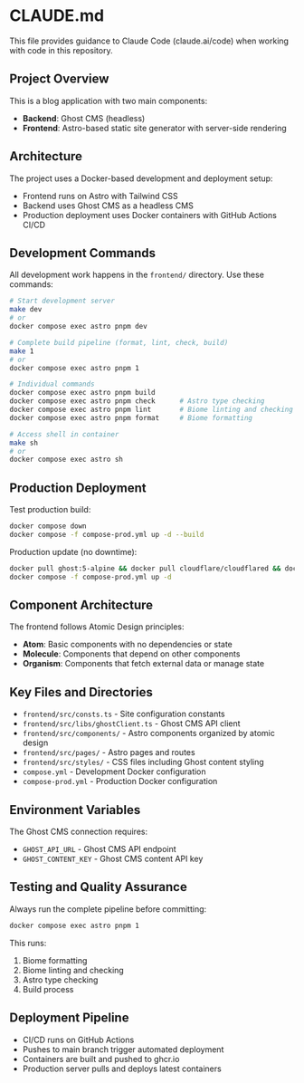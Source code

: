 # CLAUDE.md

This file provides guidance to Claude Code (claude.ai/code) when working with code in this repository.

## Project Overview

This is a blog application with two main components:
- **Backend**: Ghost CMS (headless)
- **Frontend**: Astro-based static site generator with server-side rendering

## Architecture

The project uses a Docker-based development and deployment setup:
- Frontend runs on Astro with Tailwind CSS
- Backend uses Ghost CMS as a headless CMS
- Production deployment uses Docker containers with GitHub Actions CI/CD

## Development Commands

All development work happens in the `frontend/` directory. Use these commands:

```bash
# Start development server
make dev
# or
docker compose exec astro pnpm dev

# Complete build pipeline (format, lint, check, build)
make 1
# or
docker compose exec astro pnpm 1

# Individual commands
docker compose exec astro pnpm build
docker compose exec astro pnpm check      # Astro type checking
docker compose exec astro pnpm lint       # Biome linting and checking
docker compose exec astro pnpm format     # Biome formatting

# Access shell in container
make sh
# or
docker compose exec astro sh
```

## Production Deployment

Test production build:
```bash
docker compose down
docker compose -f compose-prod.yml up -d --build
```

Production update (no downtime):
```bash
docker pull ghost:5-alpine && docker pull cloudflare/cloudflared && docker pull mysql:8.0-debian && docker pull ghcr.io/usuyuki/usuyuki_blog_v2_astro:latest
docker compose -f compose-prod.yml up -d
```

## Component Architecture

The frontend follows Atomic Design principles:
- **Atom**: Basic components with no dependencies or state
- **Molecule**: Components that depend on other components
- **Organism**: Components that fetch external data or manage state

## Key Files and Directories

- `frontend/src/consts.ts` - Site configuration constants
- `frontend/src/libs/ghostClient.ts` - Ghost CMS API client
- `frontend/src/components/` - Astro components organized by atomic design
- `frontend/src/pages/` - Astro pages and routes
- `frontend/src/styles/` - CSS files including Ghost content styling
- `compose.yml` - Development Docker configuration
- `compose-prod.yml` - Production Docker configuration

## Environment Variables

The Ghost CMS connection requires:
- `GHOST_API_URL` - Ghost CMS API endpoint
- `GHOST_CONTENT_KEY` - Ghost CMS content API key

## Testing and Quality Assurance

Always run the complete pipeline before committing:
```bash
docker compose exec astro pnpm 1
```

This runs:
1. Biome formatting
2. Biome linting and checking
3. Astro type checking
4. Build process

## Deployment Pipeline

- CI/CD runs on GitHub Actions
- Pushes to main branch trigger automated deployment
- Containers are built and pushed to ghcr.io
- Production server pulls and deploys latest containers